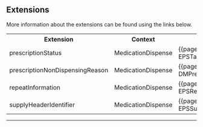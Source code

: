 ## Extensions

More information about the extensions can be found using the links below.

<table class="assets">
<tr>
<th width="20%">Extension</th>
<th width="20%">Context</th>
<th width="30%">Link</th>
<th width="30%">Comment</th>
</tr>
<tr>
<td>prescriptionStatus</td>
<td>MedicationDispense</td>
<td>{{pagelink:Extension-England-EPSTaskBusinessStatus}}</td>
<td></td>
</tr>
<tr>
<td>prescriptionNonDispensingReason</td>
<td>MedicationDispense</td>
<td>{{pagelink:Extension-England-DMPrescriptionNonDispensingReason}}</td>
<td></td>
</tr>
<tr>
<td>repeatInformation</td>
<td>MedicationDispense</td>
<td>{{pagelink:Extension-England-EPSRepeatInformation}}</td>
<td></td>
</tr>
<tr>
<td>supplyHeaderIdentifier</td>
<td>MedicationDispense</td>
<td>{{pagelink:Extension-England-EPSSupplyHeaderIdentifier}}</td>
<td></td>
</tr>
</table>

---